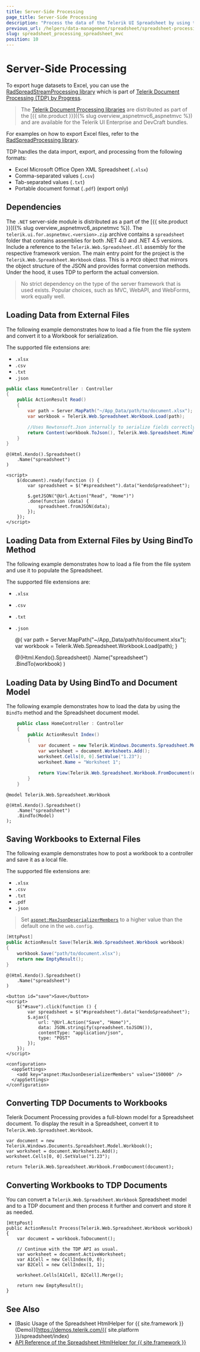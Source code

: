 ```yaml
---
title: Server-Side Processing
page_title: Server-Side Processing
description: "Process the data of the Telerik UI Spreadsheet by using the Telerik Document Processing library."
previous_url: /helpers/data-management/spreadsheet/spreadsheet-processing
slug: spreadsheet_processing_spreadsheet_mvc
position: 10
---
```


# Server-Side Processing

To export huge datasets to Excel, you can use the [RadSpreadStreamProcessing library](https://docs.telerik.com/devtools/document-processing/libraries/radspreadstreamprocessing/overview) which is part of [Telerik Document Processing (TDP) by Progress](https://docs.telerik.com/devtools/document-processing/introduction).

> The [Telerik Document Processing libraries](https://docs.telerik.com/devtools/document-processing/introduction#libraries) are distributed as part of the [{{ site.product }}]({% slug overview_aspnetmvc6_aspnetmvc %}) and are available for the Telerik UI Enterprise and DevCraft bundles.

For examples on how to export Excel files, refer to the [RadSpreadProcessing library](https://docs.telerik.com/devtools/document-processing/libraries/radspreadprocessing/overview).

TDP handles the data import, export, and processing from the following formats:

* Excel Microsoft Office Open XML Spreadsheet (`.xlsx`)
* Comma-separated values (`.csv`)
* Tab-separated values (`.txt`)
* Portable document format (`.pdf`) (export only)

## Dependencies

The `.NET` server-side module is distributed as a part of the [{{ site.product }}]({% slug overview_aspnetmvc6_aspnetmvc %}). The `telerik.ui.for.aspnetmvc.<version>.zip` archive contains a `spreadsheet` folder that contains assemblies for both .NET 4.0 and .NET 4.5 versions. Include a reference to the `Telerik.Web.Spreadsheet.dll` assembly for the respective framework version. The main entry point for the project is the `Telerik.Web.Spreadsheet.Workbook` class. This is a `POCO` object that mirrors the object structure of the JSON and provides format conversion methods. Under the hood, it uses TDP to perform the actual conversion.

> No strict dependency on the type of the server framework that is used exists. Popular choices, such as MVC, WebAPI, and WebForms, work equally well.

## Loading Data from External Files

The following example demonstrates how to load a file from the file system and convert it to a Workbook for serialization.

The supported file extensions are:
* `.xlsx`
* `.csv`
* `.txt`
* `.json`

```cs
public class HomeController : Controller
{
    public ActionResult Read()
    {
        var path = Server.MapPath("~/App_Data/path/to/document.xlsx");
        var workbook = Telerik.Web.Spreadsheet.Workbook.Load(path);

        //Uses Newtonsoft.Json internally to serialize fields correctly.
        return Content(workbook.ToJson(), Telerik.Web.Spreadsheet.MimeTypes.JSON);
    }
}
```
```cshtml
@(Html.Kendo().Spreadsheet()
    .Name("spreadsheet")
)

<script>
    $(document).ready(function () {
        var spreadsheet = $("#spreadsheet").data("kendoSpreadsheet");

        $.getJSON("@Url.Action("Read", "Home")")
        .done(function (data) {
            spreadsheet.fromJSON(data);
        });
    });
</script>
```

## Loading Data from External Files by Using BindTo Method

The following example demonstrates how to load a file from the file system and use it to populate the Spreadsheet.

The supported file extensions are:
* `.xlsx`
* `.csv`
* `.txt`
* `.json`

    @{
        var path = Server.MapPath("~/App_Data/path/to/document.xlsx");
        var workbook = Telerik.Web.Spreadsheet.Workbook.Load(path);
    }

    @(Html.Kendo().Spreadsheet()
        .Name("spreadsheet")
        .BindTo(workbook)
    )

## Loading Data by Using BindTo and Document Model

The following example demonstrates how to load the data by using the `BindTo` method and the Spreadsheet document model.

```cs
	public class HomeController : Controller
    {
        public ActionResult Index()
        {
            var document = new Telerik.Windows.Documents.Spreadsheet.Model.Workbook();
            var worksheet = document.Worksheets.Add();
            worksheet.Cells[0, 0].SetValue("1.23");
            worksheet.Name = "Worksheet 1";

            return View(Telerik.Web.Spreadsheet.Workbook.FromDocument(document));
        }
    }
```
```cshtml
@model Telerik.Web.Spreadsheet.Workbook

@(Html.Kendo().Spreadsheet()
    .Name("spreadsheet")
    .BindTo(Model)
);
```

## Saving Workbooks to External Files

The following example demonstrates how to post a workbook to a controller and save it as a local file.

The supported file extensions are:
* `.xlsx`
* `.csv`
* `.txt`
* `.pdf`
* `.json`

> Set [`aspnet:MaxJsonDeserializerMembers`](https://msdn.microsoft.com/en-us/library/hh975440%28v=vs.120%29.aspx?f=255&MSPPError=-2147217396) to a higher value than the default one in the `web.config`.

```cs
[HttpPost]
public ActionResult Save(Telerik.Web.Spreadsheet.Workbook workbook)
{
    workbook.Save("path/to/document.xlsx");
    return new EmptyResult();
}
```
```cshtml
@(Html.Kendo().Spreadsheet()
    .Name("spreadsheet")
)

<button id="save">Save</button>
<script>
    $("#save").click(function () {
        var spreadsheet = $("#spreadsheet").data("kendoSpreadsheet");
        $.ajax({
            url: "@Url.Action("Save", "Home")",
            data: JSON.stringify(spreadsheet.toJSON()),
            contentType: "application/json",
            type: "POST"
        });
    });
</script>
```
```web.config
<configuration>
  <appSettings>
    <add key="aspnet:MaxJsonDeserializerMembers" value="150000" />
  </appSettings>
</configuration>
```

## Converting TDP Documents to Workbooks

Telerik Document Processing provides a full-blown model for a Spreadsheet document. To display the result in a Spreadsheet, convert it to `Telerik.Web.Spreadsheet.Workbook`.

    var document = new Telerik.Windows.Documents.Spreadsheet.Model.Workbook();
    var worksheet = document.Worksheets.Add();
    worksheet.Cells[0, 0].SetValue("1.23");

    return Telerik.Web.Spreadsheet.Workbook.FromDocument(document);

## Converting Workbooks to TDP Documents

You can convert a `Telerik.Web.Spreadsheet.Workbook` Spreadsheet model and to a TDP document and then process it further and convert and store it as needed.

    [HttpPost]
    public ActionResult Process(Telerik.Web.Spreadsheet.Workbook workbook)
    {
        var document = workbook.ToDocument();

        // Continue with the TDP API as usual.
        var worksheet = document.ActiveWorksheet;
        var A1Cell = new CellIndex(0, 0);
        var B2Cell = new CellIndex(1, 1);

        worksheet.Cells[A1Cell, B2Cell].Merge();

        return new EmptyResult();
    }

## See Also

* [Basic Usage of the Spreadsheet HtmlHelper for {{ site.framework }} (Demo)](https://demos.telerik.com/{{ site.platform }}/spreadsheet/index)
* [API Reference of the Spreadsheet HtmlHelper for {{ site.framework }}](/api/spreadsheet)
